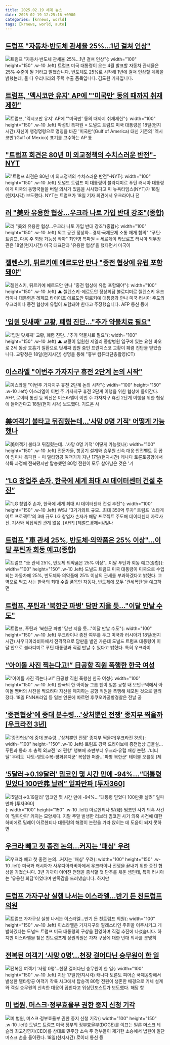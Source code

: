 ```yaml
---
title: 2025.02.19 세계 뉴스
date: 2025-02-19 12:25:16 +0900
categories: [krnews, world]
tags: [krnews, world, auto]
---
```

## [트럼프 "자동차·반도체 관세율 25%...1년 걸쳐 인상"](https://n.news.naver.com/mnews/article/052/0002155238)

![트럼프 "자동차·반도체 관세율 25%...1년 걸쳐 인상"](https://mimgnews.pstatic.net/image/origin/052/2025/02/19/2155238.jpg?type=nf220_150){: width="100" height="150" .w-10 .left}
트럼프 미국 대통령이 오는 4월 발표할 자동차 관세율은 25% 수준이 될 거라고 말했습니다. 반도체도 25%로 시작해 1년에 걸쳐 인상할 계획을 밝혔는데, 둘 다 우리나라의 주력 수출 품목입니다. 김도원 기자입니다.

## [트럼프, '멕시코만 유지' AP에 "'미국만' 동의 때까지 취재제한"](https://n.news.naver.com/mnews/article/001/0015221043)

![트럼프, '멕시코만 유지' AP에 "'미국만' 동의 때까지 취재제한"](https://mimgnews.pstatic.net/image/origin/001/2025/02/19/15221043.jpg?type=nf220_150){: width="100" height="150" .w-10 .left}
박성민 특파원 = 도널드 트럼프 미국 대통령은 18일(현지시간) 자신이 행정명령으로 명칭을 바꾼 '미국만'(Gulf of America) 대신 기존의 '멕시코만'(Gulf of Mexico) 표기를 고수하는 AP 통

## ["트럼프 회견은 80년 미 외교정책의 수치스러운 반전"-NYT](https://n.news.naver.com/mnews/article/003/0013075965)

!["트럼프 회견은 80년 미 외교정책의 수치스러운 반전"-NYT](https://mimgnews.pstatic.net/image/origin/003/2025/02/19/13075965.jpg?type=nf220_150){: width="100" height="150" .w-10 .left}
도널드 트럼프 미 대통령이 블라디미르 푸틴 러시아 대통령에게 미국의 동맹국들을 버릴 의사가 있음을 시사했다고 미 뉴욕타임스(NYT)가 18일(현지시각) 보도했다. NYT는 트럼프가 18일 기자 회견에서 우크라이나 전

## [러 "美와 유용한 협상…우크라 나토 가입 반대 강조"(종합)](https://n.news.naver.com/mnews/article/001/0015220823)

![러 "美와 유용한 협상…우크라 나토 가입 반대 강조"(종합)](https://mimgnews.pstatic.net/image/origin/001/2025/02/19/15220823.jpg?type=nf220_150){: width="100" height="150" .w-10 .left}
외교 공관 정상화…경제·국제문제 소통 재개 합의" "푸틴·트럼프, 다음 주 회담 가능성 작아" 최인영 특파원 = 세르게이 라브로프 러시아 외무장관은 18일(현지시간) 미국 대표단과 '유용한 협상'을 했다면서 미국이

## [젤렌스키, 튀르키예 에르도안 만나 "종전 협상에 유럽 포함돼야"](https://n.news.naver.com/mnews/article/055/0001233008)

![젤렌스키, 튀르키예 에르도안 만나 "종전 협상에 유럽 포함돼야"](https://mimgnews.pstatic.net/image/origin/055/2025/02/19/1233008.jpg?type=nf220_150){: width="100" height="150" .w-10 .left}
▲ 젤렌스키-에르도안 정상회담 볼로디미르 젤렌스키 우크라이나 대통령은 레제프 타이이프 에르도안 튀르키예 대통령과 만나 미국·러시아 주도의 우크라이나 종전 협상에 유럽이 포함돼야 한다고 주장했습니다. AFP 통신 등에

## ['입원 닷새째' 교황, 폐렴 진단…"추가 약물치료 필요"](https://n.news.naver.com/mnews/article/055/0001233087)

!['입원 닷새째' 교황, 폐렴 진단…"추가 약물치료 필요"](https://mimgnews.pstatic.net/image/origin/055/2025/02/19/1233087.jpg?type=nf220_150){: width="100" height="150" .w-10 .left}
▲ 교황이 입원한 제멜리 종합병원 입구에 있는 요한 바오로 2세 동상 호흡기 질환으로 닷새째 입원 중인 프란치스코 교황이 폐렴 진단을 받았습니다. 교황청은 18일(현지시간) 성명을 통해 "흉부 컴퓨터단층촬영(CT)

## [이스라엘 "이번주 가자지구 휴전 2단계 논의 시작"](https://n.news.naver.com/mnews/article/366/0001054904)

![이스라엘 "이번주 가자지구 휴전 2단계 논의 시작"](https://mimgnews.pstatic.net/image/origin/366/2025/02/18/1054904.jpg?type=nf220_150){: width="100" height="150" .w-10 .left}
이스라엘이 이번 주 가자지구 휴전 2단계 이행을 위한 협상에 들어간다. AFP, 로이터 통신 등 외신은 이스라엘이 이번 주 가자지구 휴전 2단계 이행을 위한 협상에 들어간다고 18일(현지 시각) 보도했다. 기드온 사

## [美여객기 불타고 뒤집혔는데…'사망 0명 기적' 어떻게 가능했나](https://n.news.naver.com/mnews/article/001/0015220902)

![美여객기 불타고 뒤집혔는데…'사망 0명 기적' 어떻게 가능했나](https://mimgnews.pstatic.net/image/origin/001/2025/02/19/15220902.jpg?type=nf220_150){: width="100" height="150" .w-10 .left}
전문가들, 항공기 설계와 승무원 신속 대응·안전벨트 등 꼽아 임미나 특파원 = 미 델타항공 여객기가 지난 17일(현지시간) 캐나다 토론토공항에서 착륙 과정에 전복됐지만 탑승했던 80명 전원이 모두 살아남은 것은 '기

## [“LG 창업주 손자, 한국에 세계 최대 AI 데이터센터 건설 추진”](https://n.news.naver.com/mnews/article/016/0002430766)

![“LG 창업주 손자, 한국에 세계 최대 AI 데이터센터 건설 추진”](https://mimgnews.pstatic.net/image/origin/016/2025/02/19/2430766.jpg?type=nf220_150){: width="100" height="150" .w-10 .left}
WSJ “3기가와트 규모...최대 350억 투자” 트럼프 ‘스타게이트 프로젝트’의 3배 규모 LG 창업자 손자가 해당 프로젝트 주도해 데이터센터 자료사진. 기사와 직접적인 관계 없음. [AFP] [헤럴드경제=김빛나

## [트럼프 "車 관세 25%, 반도체·의약품은 25% 이상"…이달 푸틴과 회동 예고(종합)](https://n.news.naver.com/mnews/article/277/0005548678)

![트럼프 "車 관세 25%, 반도체·의약품은 25% 이상"…이달 푸틴과 회동 예고(종합)](https://mimgnews.pstatic.net/image/origin/277/2025/02/19/5548678.jpg?type=nf220_150){: width="100" height="150" .w-10 .left}
도널드 트럼프 미국 대통령이 미국으로 수입되는 자동차에 25%, 반도체와 의약품에 25% 이상의 관세를 부과하겠다고 밝혔다. 교역으로 먹고 사는 한국의 최대 수출 품목인 자동차, 반도체에 모두 '관세폭탄'을 예고하면

## [트럼프, 푸틴과 '북한군 파병' 담판 지을 듯…"이달 만날 수도"](https://n.news.naver.com/mnews/article/011/0004452265)

![트럼프, 푸틴과 '북한군 파병' 담판 지을 듯…"이달 만날 수도"](https://mimgnews.pstatic.net/image/origin/011/2025/02/19/4452265.jpg?type=nf220_150){: width="100" height="150" .w-10 .left}
우크라이나 종전 여부를 두고 미국과 러시아가 18일(현지시간) 사우디아라비아에서 전격적으로 담판을 벌인 가운데 도널드 트럼프 대통령이 이달 안으로 블라디미르 푸틴 대통령과 직접 만날 수 있다고 밝혔다. 특히 우크라이

## [“아이돌 사진 찍는다고!” 日공항 직원 폭행한 한국 여성](https://n.news.naver.com/mnews/article/081/0003518807)

![“아이돌 사진 찍는다고!” 日공항 직원 폭행한 한국 여성](https://mimgnews.pstatic.net/image/origin/081/2025/02/18/3518807.jpg?type=nf220_150){: width="100" height="150" .w-10 .left}
한국의 한 아이돌 그룹 팬이 일본 공항 내 보안구역에서 아이돌 멤버의 사진을 찍으려다 자신을 제지하는 공항 직원을 폭행해 체포된 것으로 알려졌다. 18일 FNN프라임 등 일본 언론에 따르면 후쿠오카공항경찰은 전날 공

## ['종전협상'에 중대 분수령…'상처뿐인 전쟁' 종지부 찍을까[우크라전 3년]](https://n.news.naver.com/mnews/article/001/0015220949)

!['종전협상'에 중대 분수령…'상처뿐인 전쟁' 종지부 찍을까[우크라전 3년]](https://mimgnews.pstatic.net/image/origin/001/2025/02/19/15220949.jpg?type=nf220_150){: width="100" height="150" .w-10 .left}
트럼프 강력 드라이브에 종전협상 급물살…푸틴과 통화 후 총력 외교전 '러 편향' 행보에 초반부터 우크라·유럽 패싱 논란…'더티 딜' 우려도 '나토-영토수복-평화유지군' 복잡한 퍼즐…'파병 북한군' 테이블 오를듯 (제

## [‘5달러→0.19달러’ 밈코인 몇 시간 만에 -94%…“대통령 믿었다 100만弗 날려” 일파만파 [투자360]](https://n.news.naver.com/mnews/article/016/0002430935)

![‘5달러→0.19달러’ 밈코인 몇 시간 만에 -94%…“대통령 믿었다 100만弗 날려” 일파만파 [투자360]](https://mimgnews.pstatic.net/image/origin/016/2025/02/19/2430935.jpg?type=nf220_150){: width="100" height="150" .w-10 .left}
아르헨티나 발(發) 밈코인 사기 의혹 사건이 ‘일파만파’ 커지는 모양새다. 지말 주말 발생한 리브라 밈코인 사기 의혹 사건에 대한 하비에르 밀레이 아르헨티나 대통령의 해명이 논란을 가라 앉히는 데 도움이 되지 못하면

## [우크라 빼고 첫 종전 논의…커지는 '패싱' 우려](https://n.news.naver.com/mnews/article/055/0001233031)

![우크라 빼고 첫 종전 논의…커지는 '패싱' 우려](https://mimgnews.pstatic.net/image/origin/055/2025/02/19/1233031.jpg?type=nf220_150){: width="100" height="150" .w-10 .left}
미국과 러시아가 사우디아라비아에서 우크라이나 전쟁을 끝내기 위한 종전 협상을 가졌습니다. 3년 가까이 이어진 전쟁을 종식할 첫 단추를 채운 셈인데, 특히 러시아는 '유용한 회담'이었다며 만족감을 드러냈습니다. 하지만

## [트럼프 가자구상 실행 나서는 이스라엘…반기 든 친트럼프 의원](https://n.news.naver.com/mnews/article/422/0000714590)

![트럼프 가자구상 실행 나서는 이스라엘…반기 든 친트럼프 의원](https://mimgnews.pstatic.net/image/origin/422/2025/02/18/714590.jpg?type=nf220_150){: width="100" height="150" .w-10 .left}
이스라엘은 가자지구의 팔레스타인 주민을 이주시키고 개발하겠다는 도널드 트럼프 미국 대통령의 구상을 환영하며 직접 추진에 나섰습니다. 하지만 이스라엘을 찾은 친트럼프계 상원의원은 가자 구상에 대한 반대 의사를 분명히

## [전복된 여객기 ‘사망 0명’…천장 걸어다닌 승무원이 한 일](https://n.news.naver.com/mnews/article/028/0002731840)

![전복된 여객기 ‘사망 0명’…천장 걸어다닌 승무원이 한 일](https://mimgnews.pstatic.net/image/origin/028/2025/02/19/2731840.jpg?type=nf220_150){: width="100" height="150" .w-10 .left}
지난 17일(현지시각) 캐나다 토론토 피어슨 국제공항에서 발생한 델타항공 여객기 착륙 사고에서 탑승객 80명 전원이 생존한 배경으로 기체 설계와 객실 승무원의 신속한 대응이 꼽힌다고 워싱턴포스트가 보도했다. 해당 항

## [미 법원, 머스크·정부효율부 권한 중지 신청 기각](https://n.news.naver.com/mnews/article/032/0003351900)

![미 법원, 머스크·정부효율부 권한 중지 신청 기각](https://mimgnews.pstatic.net/image/origin/032/2025/02/19/3351900.jpg?type=nf220_150){: width="100" height="150" .w-10 .left}
도널드 트럼프 미국 정부의 정부효율부(DOGE)를 이끄는 일론 머스크 테슬라 최고경영자(CEO)를 상대로 민주당 소속 주 정부들이 제기한 소송에서 법원이 일단 머스크 손을 들어줬다. 18일(현지시간) 로이터 통신 등

